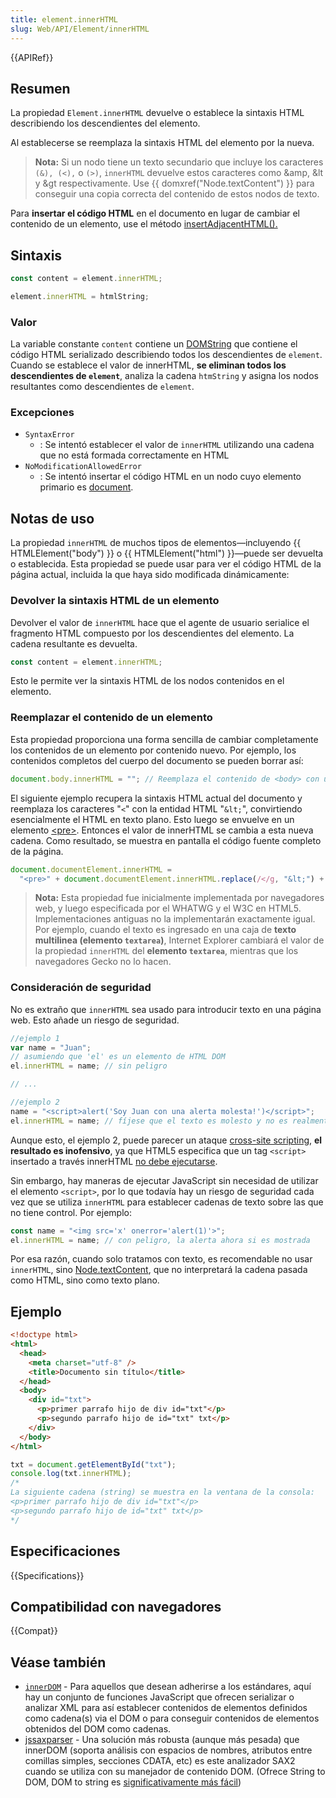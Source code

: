 ```yaml
---
title: element.innerHTML
slug: Web/API/Element/innerHTML
---
```


{{APIRef}}

## Resumen

La propiedad `Element.innerHTML` devuelve o establece la sintaxis HTML describiendo los descendientes del elemento.

Al establecerse se reemplaza la sintaxis HTML del elemento por la nueva.

> **Nota:** Si un nodo tiene un texto secundario que incluye los caracteres `(&), (<),` o `(>)`, `innerHTML` devuelve estos caracteres como \&amp, \&lt y \&gt respectivamente. Use {{ domxref("Node.textContent") }} para conseguir una copia correcta del contenido de estos nodos de texto.

Para **insertar el código HTML** en el documento en lugar de cambiar el contenido de un elemento, use el método [insertAdjacentHTML().](/es/docs/Web/API/Element/insertAdjacentHTML)

## Sintaxis

```js
const content = element.innerHTML;

element.innerHTML = htmlString;
```

### Valor

La variable constante `content` contiene un [DOMString](/es/docs/Web/API/DOMString) que contiene el código HTML serializado describiendo todos los descendientes de `element`. Cuando se establece el valor de innerHTML, **se eliminan todos los descendientes de `element`**, analiza la cadena `htmString` y asigna los nodos resultantes como descendientes de `element`.

### Excepciones

- `SyntaxError`
  - : Se intentó establecer el valor de `innerHTML` utilizando una cadena que no está formada correctamente en HTML
- `NoModificationAllowedError`
  - : Se intentó insertar el código HTML en un nodo cuyo elemento primario es [document](/es/docs/Web/API/Document).

## Notas de uso

La propiedad `innerHTML` de muchos tipos de elementos—incluyendo {{ HTMLElement("body") }} o {{ HTMLElement("html") }}—puede ser devuelta o establecida. Esta propiedad se puede usar para ver el código HTML de la página actual, incluida la que haya sido modificada dinámicamente:

### Devolver la sintaxis HTML de un elemento

Devolver el valor de `innerHTML` hace que el agente de usuario serialice el fragmento HTML compuesto por los descendientes del elemento. La cadena resultante es devuelta.

```js
const content = element.innerHTML;
```

Esto le permite ver la sintaxis HTML de los nodos contenidos en el elemento.

### Reemplazar el contenido de un elemento

Esta propiedad proporciona una forma sencilla de cambiar completamente los contenidos de un elemento por contenido nuevo. Por ejemplo, los contenidos completos del cuerpo del documento se pueden borrar así:

```js
document.body.innerHTML = ""; // Reemplaza el contenido de <body> con una cadena vacía
```

El siguiente ejemplo recupera la sintaxis HTML actual del documento y reemplaza los caracteres "`<`" con la entidad HTML "`&lt;`", convirtiendo esencialmente el HTML en texto plano. Esto luego se envuelve en un elemento [\<pre>](/es/docs/Web/HTML/Element/pre). Entonces el valor de innerHTML se cambia a esta nueva cadena. Como resultado, se muestra en pantalla el código fuente completo de la página.

```js
document.documentElement.innerHTML =
  "<pre>" + document.documentElement.innerHTML.replace(/</g, "&lt;") + "</pre>";
```

> **Nota:** Esta propiedad fue inicialmente implementada por navegadores web, y luego especificada por el WHATWG y el W3C en HTML5. Implementaciones antiguas no la implementarán exactamente igual. Por ejemplo, cuando el texto es ingresado en una caja de **texto multilinea (elemento `textarea`)**, Internet Explorer cambiará el valor de la propiedad `innerHTML` del **elemento `textarea`**, mientras que los navegadores Gecko no lo hacen.

### Consideración de seguridad

No es extraño que `innerHTML` sea usado para introducir texto en una página web. Esto añade un riesgo de seguridad.

```js
//ejemplo 1
var name = "Juan";
// asumiendo que 'el' es un elemento de HTML DOM
el.innerHTML = name; // sin peligro

// ...

//ejemplo 2
name = "<script>alert('Soy Juan con una alerta molesta!')</script>";
el.innerHTML = name; // fíjese que el texto es molesto y no es realmente lo que se esperaba.
```

Aunque esto, el ejemplo 2, puede parecer un ataque [cross-site scripting](http://en.wikipedia.org/wiki/Cross-site_scripting), **el resultado es inofensivo**, ya que HTML5 especifica que un tag `<script>` insertado a través innerHTML [no debe ejecutarse](https://www.w3.org/TR/2008/WD-html5-20080610/dom.html#innerhtml0).

Sin embargo, hay maneras de ejecutar JavaScript sin necesidad de utilizar el elemento `<script>`, por lo que todavía hay un riesgo de seguridad cada vez que se utiliza `innerHTML` para establecer cadenas de texto sobre las que no tiene control. Por ejemplo:

```js
const name = "<img src='x' onerror='alert(1)'>";
el.innerHTML = name; // con peligro, la alerta ahora si es mostrada
```

Por esa razón, cuando solo tratamos con texto, es recomendable no usar `innerHTML`, sino [Node.textContent](/En/DOM/Node.textContent), que no interpretará la cadena pasada como HTML, sino como texto plano.

## Ejemplo

```html
<!doctype html>
<html>
  <head>
    <meta charset="utf-8" />
    <title>Documento sin título</title>
  </head>
  <body>
    <div id="txt">
      <p>primer parrafo hijo de div id="txt"</p>
      <p>segundo parrafo hijo de id="txt" txt</p>
    </div>
  </body>
</html>
```

```js
txt = document.getElementById("txt");
console.log(txt.innerHTML);
/*
La siguiente cadena (string) se muestra en la ventana de la consola:
<p>primer parrafo hijo de div id="txt"</p>
<p>segundo parrafo hijo de id="txt" txt</p>
*/
```

## Especificaciones

{{Specifications}}

## Compatibilidad con navegadores

{{Compat}}

## Véase también

- [`innerDOM`](http://innerdom.sourceforge.net/) - Para aquellos que desean adherirse a los estándares, aquí hay un conjunto de funciones JavaScript que ofrecen serializar o analizar XML para así establecer contenidos de elementos definidos como cadena(s) via el DOM o para conseguir contenidos de elementos obtenidos del DOM como cadenas.
- [jssaxparser](http://code.google.com/p/jssaxparser/) - Una solución más robusta (aunque más pesada) que innerDOM (soporta análisis con espacios de nombres, atributos entre comillas simples, secciones CDATA, etc) es este analizador SAX2 cuando se utiliza con su manejador de contenido DOM. (Ofrece String to DOM, DOM to string es [significativamente más fácil](http://code.assembla.com/brettz9/subversion/nodes/DOMToString))

